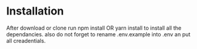 # Installation
After download or clone run npm install OR yarn install to install all the dependancies. also do not forget to rename .env.example into .env an put all creadentials.
